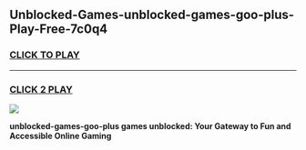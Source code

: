 
## Unblocked-Games-unblocked-games-goo-plus-Play-Free-7c0q4
<h3>
<a href="https://premium76.site?title=unblocked-games-goo-plus&ref=24M">CLICK TO PLAY</a></h3>
<hr>

<h3>
<a href="https://premium76.site?title=unblocked-games-goo-plus&ref=24M">CLICK 2 PLAY</a>
  
</h3>

<a href="https://premium76.site?title=unblocked-games-goo-plus&ref=24M"><img src="https://clearcache.store/games.png"></a>


**unblocked-games-goo-plus games unblocked: Your Gateway to Fun and Accessible Online Gaming**
